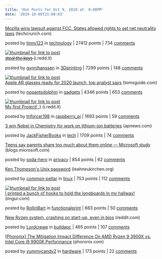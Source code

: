 ```yaml
---
title: 'Hot Posts for Oct 9, 2019 at  9:00PM'
date: '2019-10-09T21:00:03'
---
```

<article><div><a href='https://techcrunch.com/2019/10/01/court-says-fccs-unhinged-net-neutrality-repeal-cant-stop-state-laws/'>Mozilla wins lawsuit against FCC. States allowed rights to set net neutrality laws</a> (techcrunch.com)<p> posted by <a href='https://www.reddit.com/user/tinny123'>tinny123</a> in <a href='https://www.reddit.com/r/technology'>technology</a> | 27412 points | 734 <a href='https://www.reddit.com/r/technology/comments/dff2ry/mozilla_wins_lawsuit_against_fcc_states_allowed/'>comments</a></p></div></article>

<article><a href='https://i.redd.it/3jkd2zibjir31.jpg'><img src='https://b.thumbs.redditmedia.com/WCw_9AgUJCEejf5POWv4Pz5kUWj0yYw1zKQtLYOxgww.jpg' alt='thumbnail for link to post'></a><div><a href='https://i.redd.it/3jkd2zibjir31.jpg'>s̵t̵e̵a̵l̵ ̵t̵h̵e̵ ̵k̵e̵y̵s̵</a> (i.redd.it)<p> posted by <a href='https://www.reddit.com/user/gynnihanssen'>gynnihanssen</a> in <a href='https://www.reddit.com/r/3Dprinting'>3Dprinting</a> | 7299 points | 148 <a href='https://www.reddit.com/r/3Dprinting/comments/dfgpo2/steal_the_keys/'>comments</a></p></div></article>

<article><a href='https://www.tomsguide.com/news/apples-ar-glasses-set-for-2020-launch-says-top-analyst'><img src='https://b.thumbs.redditmedia.com/dvaRWHdQpKo1eMKfxgOUZV4F0f6qj8AspmaMGZ4kv-o.jpg' alt='thumbnail for link to post'></a><div><a href='https://www.tomsguide.com/news/apples-ar-glasses-set-for-2020-launch-says-top-analyst'>Apple AR glasses ready for 2020 launch, top analyst says</a> (tomsguide.com)<p> posted by <a href='https://www.reddit.com/user/nopantsdolphin'>nopantsdolphin</a> in <a href='https://www.reddit.com/r/gadgets'>gadgets</a> | 4346 points | 653 <a href='https://www.reddit.com/r/gadgets/comments/dffyty/apple_ar_glasses_ready_for_2020_launch_top/'>comments</a></p></div></article>

<article><a href='https://i.redd.it/trc7sxe0vir31.jpg'><img src='https://b.thumbs.redditmedia.com/NKVtrubdyjjoAttXvzLn85QQcKIOfrb4-MGS8cFUvYY.jpg' alt='thumbnail for link to post'></a><div><a href='https://i.redd.it/trc7sxe0vir31.jpg'>My first Project! :)</a> (i.redd.it)<p> posted by <a href='https://www.reddit.com/user/triforcer198'>triforcer198</a> in <a href='https://www.reddit.com/r/raspberry_pi'>raspberry_pi</a> | 1693 points | 59 <a href='https://www.reddit.com/r/raspberry_pi/comments/dfhgp6/my_first_project/'>comments</a></p></div></article>

<article><div><a href='https://www.apnews.com/8257847b56434d249d0266b7f6a318ea'>3 win Nobel in Chemistry for work on lithium-ion batteries</a> (apnews.com)<p> posted by <a href='https://www.reddit.com/user/JackFisherBooks'>JackFisherBooks</a> in <a href='https://www.reddit.com/r/tech'>tech</a> | 1709 points | 74 <a href='https://www.reddit.com/r/tech/comments/dff7zm/3_win_nobel_in_chemistry_for_work_on_lithiumion/'>comments</a></p></div></article>

<article><div><a href='https://blogs.microsoft.com/on-the-issues/2019/10/09/teens-say-parents-share-too-much-about-them-online-microsoft-study/'>Teens say parents share too much about them online — Microsoft study</a> (blogs.microsoft.com)<p> posted by <a href='https://www.reddit.com/user/soda-hero'>soda-hero</a> in <a href='https://www.reddit.com/r/privacy'>privacy</a> | 854 points | 62 <a href='https://www.reddit.com/r/privacy/comments/dfhdiw/teens_say_parents_share_too_much_about_them/'>comments</a></p></div></article>

<article><div><a href='https://leahneukirchen.org/blog/archive/2019/10/ken-thompson-s-unix-password.html'>Ken Thompson's Unix password</a> (leahneukirchen.org)<p> posted by <a href='https://www.reddit.com/user/common-pellar'>common-pellar</a> in <a href='https://www.reddit.com/r/linux'>linux</a> | 753 points | 112 <a href='https://www.reddit.com/r/linux/comments/dfhdfq/ken_thompsons_unix_password/'>comments</a></p></div></article>

<article><a href='https://imgur.com/qQiZbbh'><img src='https://b.thumbs.redditmedia.com/82aOuwDYAjI0UHMBLVN73HMRH1v4cj1paTsG3M_x87A.jpg' alt='thumbnail for link to post'></a><div><a href='https://imgur.com/qQiZbbh'>I printed a bunch of hooks to hold the longboards in my hallway!</a> (imgur.com)<p> posted by <a href='https://www.reddit.com/user/RollinBart'>RollinBart</a> in <a href='https://www.reddit.com/r/functionalprint'>functionalprint</a> | 663 points | 50 <a href='https://www.reddit.com/r/functionalprint/comments/dfg6od/i_printed_a_bunch_of_hooks_to_hold_the_longboards/'>comments</a></p></div></article>

<article><div><a href='https://www.reddit.com/r/buildapc/comments/dfgdue/new_ryzen_system_crashing_on_startup_even_in_bios/'>New Ryzen system, crashing on start-up, even in bios</a> (reddit.com)<p> posted by <a href='https://www.reddit.com/user/Lordcrewe'>Lordcrewe</a> in <a href='https://www.reddit.com/r/buildapc'>buildapc</a> | 465 points | 107 <a href='https://www.reddit.com/r/buildapc/comments/dfgdue/new_ryzen_system_crashing_on_startup_even_in_bios/'>comments</a></p></div></article>

<article><div><a href='https://www.phoronix.com/scan.php?page=article&amp;item=3900x-9900k-mitigations&amp;num=1'>[Phoronix] The Mitigation Impact Difference On AMD Ryzen 9 3900X vs. Intel Core i9 9900K Performance</a> (phoronix.com)<p> posted by <a href='https://www.reddit.com/user/yummycandy2'>yummycandy2</a> in <a href='https://www.reddit.com/r/hardware'>hardware</a> | 173 points | 22 <a href='https://www.reddit.com/r/hardware/comments/dfiijl/phoronix_the_mitigation_impact_difference_on_amd/'>comments</a></p></div></article>

